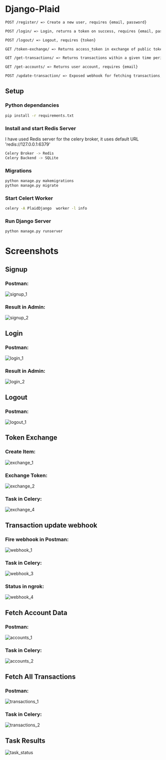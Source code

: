 # Django-Plaid

```bash
POST /register/ => Create a new user, requires {email, password}

POST /login/ => Login, returns a token on success, requires {email, password}

POST /logout/ => Logout, requires {token}

GET /token-exchange/ => Returns access_token in exchange of public token, requires {email, public_token}

GET /get-transactions/ => Returns transactions within a given time period, requires {email, start_date, end_date}

GET /get-accounts/ => Returns user account, requires {email}

POST /update-transaction/ => Exposed webhook for fetching transactions, requires {email, transaction_id}
```

## Setup

### Python dependancies

```bash
pip install -r requirements.txt 
```
### Install and start Redis Server

I have used Redis server for the celery broker, it uses default URL 'redis://127.0.0.1:6379'

```bash
Celery Broker -> Redis
Celery Backend -> SQLite
```


### Migrations
```bash
python manage.py makemigrations
python manage.py migrate
```

### Start Celert Worker
```bash
celery -A PlaidDjango  worker -l info
```

### Run Django Server
```bash
python manage.py runserver
```

# Screenshots

## Signup

### Postman:
![signup_1](https://user-images.githubusercontent.com/72970106/204130698-7728f1ca-bdd7-43de-a794-110c447aee7d.png)

### Result in Admin:
![signup_2](https://user-images.githubusercontent.com/72970106/204130694-ead2d701-d35b-418a-8732-a1474a0df82c.png)

## Login

### Postman:
![login_1](https://user-images.githubusercontent.com/72970106/204130833-23d99825-0cd1-43c7-a77b-59d970dac7b4.png)

### Result in Admin:
![login_2](https://user-images.githubusercontent.com/72970106/204130843-bc2ac130-be84-42f7-8c54-dad9ed87ebe0.png)

## Logout

### Postman:
![logout_1](https://user-images.githubusercontent.com/72970106/204130872-9eb7a35e-5d5d-4743-ab7a-0b4e431a61e4.png)

## Token Exchange

### Create Item:
![exchange_1](https://user-images.githubusercontent.com/72970106/204130898-bae1a455-270d-46bb-ac9b-533232e2fa4a.png)

### Exchange Token:
![exchange_2](https://user-images.githubusercontent.com/72970106/204130901-ca0cfd1f-8fa0-4d4c-a1c2-83037a0a19e9.png)

### Task in Celery:
![exchange_4](https://user-images.githubusercontent.com/72970106/204130904-55db18ab-ab96-4904-9b00-999cb74e84c7.png)

## Transaction update webhook

### Fire webhook in Postman:
![webhook_1](https://user-images.githubusercontent.com/72970106/204130947-d79c6af6-42f5-4ea4-989f-82e0a8269321.png)

### Task in Celery:
![webhook_3](https://user-images.githubusercontent.com/72970106/204130951-77276759-3c9d-4274-a8fc-a4cce22a171f.png)

### Status in ngrok:
![webhook_4](https://user-images.githubusercontent.com/72970106/204130954-355420e7-91ea-4401-a11a-3dab157f32bd.png)

## Fetch Account Data

### Postman:
![accounts_1](https://user-images.githubusercontent.com/72970106/204131026-80c0f7b5-b447-4055-8991-bee171d94e90.png)

### Task in Celery:
![accounts_2](https://user-images.githubusercontent.com/72970106/204131030-0deaf96c-1e8b-4c08-b7c7-de9c4ced0a30.png)

## Fetch All Transactions

### Postman:
![transactions_1](https://user-images.githubusercontent.com/72970106/204131084-1ee20a0f-4545-484b-bb16-38d9659273d4.png)

### Task in Celery:
![transactions_2](https://user-images.githubusercontent.com/72970106/204131088-ade0d09e-ce38-43a5-b886-87baa2855dd7.png)

## Task Results

![task_status](https://user-images.githubusercontent.com/72970106/204131165-fcf58869-7feb-45a1-aef3-dfb4d6372033.png)










































